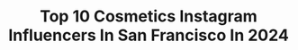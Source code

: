 ---
title: Top 10 Cosmetics Instagram Influencers In San Francisco In 2024
description: >-
  Find top cosmetics Instagram influencers in San Francisco in 2024. Most popular hashtags: #makeupartist #dalycity #octolyfamily #giftedbyipsy.
platform: Instagram
hits: 13
text_top: Discover the most popular Instagram accounts on inBeat.
text_bottom: Our platform holds 13 Instagram influencers like this in San Francisco, United States for you to work with.
profiles:
  - username: "jennyclise_"
    fullname: >-
      Jenny Clise (She, Her)
    bio: >-
      New York based Yoga Teacher #blockasanas Check out my E-book @blockasanas 👇🏼 E-BOOK 📖 & RETREAT 🏝 🤸🏼‍♀️
    location: "United States"
    followers: 37568
    engagement: 300
    commentsToLikes: 0.069037
    id: ck5cbx4o0gbr70i11zexbfmd0
    verified: false
    hashtags: "#backbend, #yogalove, #alobackbendlovers, #yoga"
  - username: "miemiqyu"
    fullname: >-
      MIEMIQYU
    bio: >-
      📧 Jamiequezada07@gmail.com 📍San Francisco 🇵🇭🇺🇸
    location: "United States"
    followers: 30435
    engagement: 289
    commentsToLikes: 0.076131
    id: ck6u7oa4ympa90j71e9uajdcg
    verified: false
    hashtags: "#dalycity, #yesmoda, #benefitclubpink, #benefitbrows"
  - username: "cherylshops"
    fullname: >-
      Cheryl Maday
    bio: >-
      I see it, I like it, I want it, I got it 📍 San Francisco 📧 cherylshopsblog@gmail.com
    location: "United States"
    followers: 18157
    engagement: 181
    commentsToLikes: 0.026189
    id: ckv3cr2gdyhhg0j23sux810d9
    verified: false
    hashtags: "#liketkit, #ltkworkwear, #linkinbio, #ltksalealert"
  - username: "sarahjeangirl"
    fullname: >-
      Sarahjeangirl
    bio: >-
      💄Beauty blogger from San Francisco 💌 email me for PR requests 💖 check out my codes to save $$$!
    location: "United States"
    followers: 17761
    engagement: 196
    commentsToLikes: 0.390241
    id: ck13c6zd4yww10i19grm8jaba
    verified: false
    hashtags: "#octolyfamily, #giftedbyipsy, #gifted, #estatecosmetics"
  - username: "francesvc_"
    fullname: >-
      Frances CasLla
    bio: >-
      • 📍Bay Area • BSN Student + MAMA to be + 💍 @rllanda • Fashion + Lifestyle Content Creator • ⬇️ Kolorete Cosmetics
    location: "United States"
    followers: 10424
    engagement: 237
    commentsToLikes: 0.326920
    id: ck8t5d63v9pu50j780bc8hcv4
    verified: false
    hashtags: "#est122407, #zcreators, #highheels, #bumpstyle"
  - username: "lashedbylynelle"
    fullname: >-
      LASH EDUCATOR | 5x LASH ARTIST
    bio: >-
      @lynellemuuuhrie 🔜 esthetician 📍bay area - daly city, ca ↓ APPTS | TRAINING | LASH TRAYS | BECOME A BRAND AMBASSADOR✨ ↓
    location: "United States"
    followers: 24031
    engagement: 266
    commentsToLikes: 0.066079
    id: ckaoyevsph8760i78gjdgwmp2
    verified: false
    hashtags: ""
  - username: "carol_kaledzera"
    fullname: >-
      Carol Kaledzera🇲🇼
    bio: >-
      Malawian 🇲🇼 Sacramento🌴 Makeup Artist💄🎨| self-taught MUA| for inquiries DM or 📩📩 carolkaledzera58@yahoo.com CEO of @vitaalicelashes
    location: "United States"
    followers: 20852
    engagement: 275
    commentsToLikes: 0.124257
    id: ck13a5aspopcw0i19vipvzx2s
    verified: false
    hashtags: "#bridemakeup, #peachyqueenblog, #mua, #bridemua"
  - username: "createfacee"
    fullname: >-
      CA Makeup Artist + Hairstylist
    bio: >-
      Stephanie Rodriguez 🇲🇽 🪶 Makeup Artist • LA/SF📍 Bridal CFW @createfaceeweddings PR/ Inquiries: CreateFacee@gmail.com
    location: "United States"
    followers: 1957
    engagement: 335
    commentsToLikes: 0.142641
    id: cl4l96jywtc060i23resn9vws
    verified: false
    hashtags: "#lahairstylist, #wakeupandmakeup, #editorial, #lamakeupartist"
  - username: "rahmanbeauty"
    fullname: >-
      Mariam Rahman
    bio: >-
      makeup & stuff ✨ 🇨🇦📍Treaty 7 land 💌 rahmanbeauty7@gmail.com
    location: "United States"
    followers: 391518
    engagement: 49
    commentsToLikes: 0.008464
    id: ck13cpegk1ih80i1920dq7s7z
    verified: false
    hashtags: "#friendswithbenefit, #powmade, #beautytips, #birdsofinstagram"
  - username: "sorinabrumariu"
    fullname: >-
      Sorina
    bio: >-
      Makeup Artist, Beautician , Beauty Blogger Co-owner @myplace.salon sorina.brumariu@yahoo.com
    location: "United States"
    followers: 45719
    engagement: 512
    commentsToLikes: 0.007984
    id: ck6ty13np12cy0j71rue1n0ak
    verified: false
    hashtags: "#cleanselikeaderm, #paidprojectbycerave, #skinchat, #ceraveromania"
---